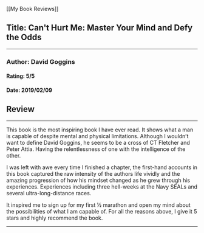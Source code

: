 [[My Book Reviews]]

 
 ## Title: Can't Hurt Me: Master Your Mind and Defy the Odds
 ---
 ### Author: David Goggins
 #### Rating: 5/5
 #### Date: 2019/02/09


 ## Review
 ---
 This book is the most inspiring book I have ever read. It shows what a man is capable of despite mental and physical limitations. Although I wouldn’t want to define David Goggins, he seems to be a cross of CT Fletcher and Peter Attia. Having the relentlessness of one with the intelligence of the other.  
  
I was left with awe every time I finished a chapter, the first-hand accounts in this book captured the raw intensity of the authors life vividly and the amazing progression of how his mindset changed as he grew through his experiences. Experiences including three hell-weeks at the Navy SEALs and several ultra-long-distance races.  
  
 It inspired me to sign up for my first ½ marathon and open my mind about the possibilities of what I am capable of. For all the reasons above, I give it 5 stars and highly recommend the book.  




 ---
 